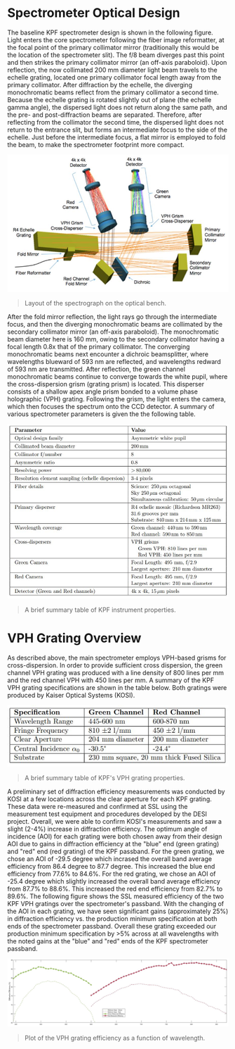 # Spectrometer Optical Design

The baseline KPF spectrometer design is shown in the following figure. Light enters the core spectrometer following the fiber image reformatter, at the focal point of the primary collimator mirror (traditionally this would be the location of the spectrometer slit). The f/8 beam diverges past this point and then strikes the primary collimator mirror (an off-axis paraboloid). Upon reflection, the now collimated 200 mm diameter light beam travels to the echelle grating, located one primary collimator focal length away from the primary collimator. After diffraction by the echelle, the diverging monochromatic beams reflect from the primary collimator a second time. Because the echelle grating is rotated slightly out of plane (the echelle gamma angle), the dispersed light does not return along the same path, and the pre- and post-diffraction beams are separated. Therefore, after reflecting from the collimator the second time, the dispersed light does not return to the entrance slit, but forms an intermediate focus to the side of the echelle. Just before the intermediate focus, a flat mirror is employed to fold the beam, to make the spectrometer footprint more compact.

![Layout of the spectrograph on the optical bench.](figures/KPFSpecLayout.JPG)
>Layout of the spectrograph on the optical bench.

After the fold mirror reflection, the light rays go through the intermediate focus, and then the diverging monochromatic beams are collimated by the secondary collimator mirror (an off-axis paraboloid). The monochromatic beam diameter here is 160 mm, owing to the secondary collimator having a focal length 0.8x that of the primary collimator. The converging monochromatic beams next encounter a dichroic beamsplitter, where wavelengths blueward of 593 nm are reflected, and wavelengths redward of 593 nm are transmitted. After reflection, the green channel monochromatic beams continue to converge towards the white pupil, where the cross-dispersion grism (grating prism) is located. This disperser consists of a shallow apex angle prism bonded to a volume phase holographic (VPH) grating. Following the grism, the light enters the camera, which then focuses the spectrum onto the CCD detector. A summary of various spectrometer parameters is given the the following table.

![A brief summary table of KPF instrument properties.](figures/KPFParameterSummaryTable.JPG)
>A brief summary table of KPF instrument properties.

# VPH Grating Overview

As described above, the main spectrometer employs VPH-based grisms for cross-dispersion. In order to provide sufficient cross dispersion, the green channel VPH grating was produced with a line density of 800 lines per mm and the red channel VPH with 450 lines per mm. A summary of the KPF VPH grating specifications are shown in the table below. Both gratings were produced by Kaiser Optical Systems (KOSI). 

![A brief summary table of KPF's VPH grating properties.](figures/VPHTable.JPG)
>A brief summary table of KPF's VPH grating properties.

A preliminary set of diffraction efficiency measurements was conducted by KOSI at a few locations across the clear aperture for each KPF grating. These data were re-measured and confirmed at SSL using the measurement test equipment and procedures developed by the DESI project. Overall, we were able to confirm KOSI's measurements and saw a slight (2-4%) increase in diffraction efficiency. The optimum angle of incidence (AOI) for each grating were both chosen away from their design AOI due to gains in diffraction efficiency at the "blue" end (green grating) and "red" end (red grating) of the KPF passband. For the green grating, we chose an AOI of -29.5 degree which incrased the overall band average efficiency from 86.4 degree to 87.7 degree. This increased the blue end efficiency from 77.6% to 84.6%. For the red grating, we chose an AOI of -25.4 degree which slightly increased the overall band average efficiency from 87.7% to 88.6%. This increased the red end efficiency from 82.7% to 89.6%. The following figure shows the SSL measured efficiency of the two KPF VPH gratings over the spectrometer's passband. With the changing of the AOI in each grating, we have seen significant gains (approximately 25%) in diffraction efficiency vs. the production minimum specification at both ends of the spectrometer passband. Overall these grating exceeded our production minimum specification by >5% across at all wavelengths with the noted gains at the "blue" and "red" ends of the KPF spectrometer passband.

![Plot of the VPH grating efficiency as a function of wavelength.](figures/VPHEfficiency.JPG)
>Plot of the VPH grating efficiency as a function of wavelength.

